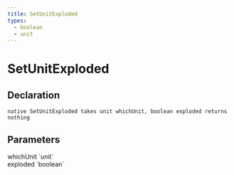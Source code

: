 ```yaml
---
title: SetUnitExploded
types:
  - boolean
  - unit
---
```


# SetUnitExploded

## Declaration

```
native SetUnitExploded takes unit whichUnit, boolean exploded returns nothing
```

## Parameters
<dl>
  <dt>whichUnit `unit`</dt>
  <dd></dd>

  <dt>exploded `boolean`</dt>
  <dd></dd>
</dl>
